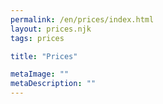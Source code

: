 ```yaml
---
permalink: /en/prices/index.html
layout: prices.njk
tags: prices

title: "Prices"

metaImage: ""
metaDescription: ""
---
```

